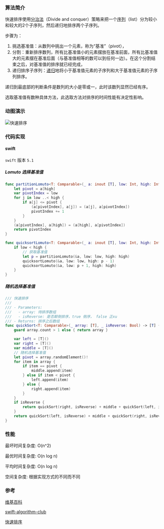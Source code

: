 

### 算法简介

快速排序使用[分治法](https://zh.wikipedia.org/wiki/分治法)（Divide and conquer）策略来把一个[序列](https://zh.wikipedia.org/wiki/序列)（list）分为较小和较大的2个子序列，然后递归地排序两个子序列。

步骤为：

1. 挑选基准值：从数列中挑出一个元素，称为“基准”（pivot），
2. 分割：重新排序数列，所有比基准值小的元素摆放在基准前面，所有比基准值大的元素摆在基准后面（与基准值相等的数可以到任何一边）。在这个分割结束之后，对基准值的排序就已经完成，
3. 递归排序子序列：[递归](https://zh.wikipedia.org/wiki/递归)地将小于基准值元素的子序列和大于基准值元素的子序列排序。

递归到最底部的判断条件是数列的大小是零或一，此时该数列显然已经有序。

选取基准值有数种具体方法，此选取方法对排序的时间性能有决定性影响。



### 动图演示

![快速排序](./../../image/sort/quickSort.gif)

### 代码实现

#### swift

`swift` 版本 `5.1`

##### Lomuto 选择基准值

```swift
func partitionLomuto<T: Comparable>(_ a: inout [T], low: Int, high: Int) -> Int {
    let pivot = a[high]
    var pivotIndex = low
    for j in low ..< high {
        if a[j] <= pivot {
            (a[pivotIndex], a[j]) = (a[j], a[pivotIndex])
            pivotIndex += 1
        }
    }
    (a[pivotIndex], a[high]) = (a[high], a[pivotIndex])
    return pivotIndex
}

func quicksortLomuto<T: Comparable>(_ a: inout [T], low: Int, high: Int) {
    if low < high {
      	// 获取基准值
        let p = partitionLomuto(&a, low: low, high: high)
        quicksortLomuto(&a, low: low, high: p - 1)
        quicksortLomuto(&a, low: p + 1, high: high)
    }
}
```





##### 随机选择基准值

```swift
/// 快速排序
///
/// - Parameters:
///   - array: 待排序数组
///   - isReverse: 是否颠倒排序，true 倒序， false 正xu
/// - Returns: 排序之后数组
func quickSort<T: Comparable>(_ array: [T], _ isReverse: Bool) -> [T] {
    guard array.count > 1 else { return array }

    var left = [T]()
    var right = [T]()
    var middle = [T]()
  	// 随机选择基准值
    let pivot = array.randomElement()!
    for item in array {
        if item == pivot {
            middle.append(item)
        } else if item < pivot {
            left.append(item)
        } else {
            right.append(item)
        }
    }
    if isReverse {
        return quickSort(right, isReverse) + middle + quickSort(left, isReverse)
    }
    return quickSort(left, isReverse) + middle + quickSort(right, isReverse)
}
```



### 性能

最坏时间复杂度: O(n^2)

最优时间复杂度: O(n log n)

平均时间复杂度: O(n log n)



空间复杂度: 根据实现方式的不同而不同



### 参考

[维基百科](https://zh.wikipedia.org/wiki/快速排序)

[swift-algorithm-club](https://github.com/raywenderlich/swift-algorithm-club/tree/master/Quicksort)

[快速排序](https://www.runoob.com/w3cnote/quick-sort-2.html)


